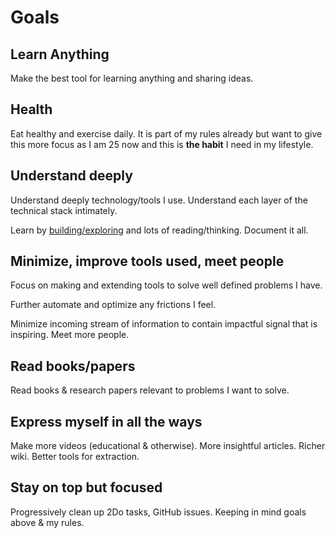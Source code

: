 # Goals

## Learn Anything

Make the best tool for learning anything and sharing ideas.

## Health

Eat healthy and exercise daily. It is part of my rules already but want to give this more focus as I am 25 now and this is **the habit** I need in my lifestyle.

## Understand deeply

Understand deeply technology/tools I use. Understand each layer of the technical stack intimately.

Learn by [building/exploring](https://github.com/nikitavoloboev/build-to-learn) and lots of reading/thinking. Document it all.

## Minimize, improve tools used, meet people

Focus on making and extending tools to solve well defined problems I have.

Further automate and optimize any frictions I feel.

Minimize incoming stream of information to contain impactful signal that is inspiring. Meet more people.

## Read books/papers

Read books & research papers relevant to problems I want to solve.

## Express myself in all the ways

Make more videos (educational & otherwise). More insightful articles. Richer wiki. Better tools for extraction.

## Stay on top but focused

Progressively clean up 2Do tasks, GitHub issues. Keeping in mind goals above & my rules.
